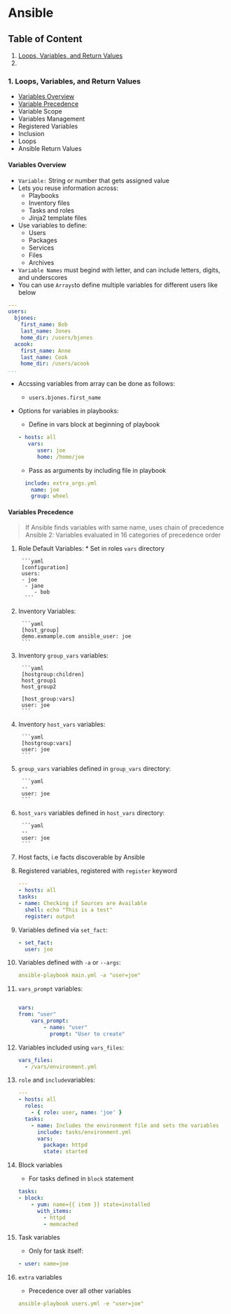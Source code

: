 # Ansible

## Table of Content
1. [Loops, Variables, and Return Values](#1-loops-variables-and-return-values)
2. 

### 1. Loops, Variables, and Return Values
* [Variables Overview](#variables-overview)
* [Variable Precedence](#variables-precedence)
* Variable Scope
* Variables Management
* Registered Variables
* Inclusion
* Loops
* Ansible Return Values

#### Variables Overview
* `Variable:` String or number that gets assigned value
* Lets you reuse information across:
	* Playbooks
	* Inventory files
	* Tasks and roles
	* Jinja2 template files
* Use variables to define:
	* Users
	* Packages
	* Services
	* Files
	* Archives
* `Variable Names` must begind with letter, and can include letters, digits, and underscores
* You can use `Arrays`to define multiple variables for different users like below


```yaml
---
users:
  bjones:
    first_name: Bob
    last_name: Jones
    home_dir: /users/bjones
  acook:
    first_name: Anne
    last_name: Cook
    home_dir: /users/acook
...
```
* Accssing variables from array can be done as follows:
	* `users.bjones.first_name`
* Options for variables in playbooks:
	* Define in vars block at beginning of playbook
	
	```yaml
	- hosts: all
       vars:
          user: joe
          home: /home/joe
	```
	* Pass as arguments by including file in playbook
	
	```yaml
      include: extra_args.yml
        name: joe
        group: wheel
    ```

#### Variables Precedence
>	 If Ansible finds variables with same name, uses chain of precedence
>	 Ansible 2: Variables evaluated in 16 categories of precedence order



1. Role Default Variables:
		* Set in roles `vars` directory
		
		```yaml
		[configuration]
		users:
 		- joe
		 - jane
			- bob
		 ```
2. Inventory Variables:
	
		```yaml
		[host_group]
		demo.exmample.com ansible_user: joe
		``` 
3. Inventory `group_vars` variables: 
	    
	    ```yaml
	    [hostgroup:children]
		host_group1
		host_group2

		[host_group:vars]
		user: joe
	    ```
4. Inventory `host_vars` variables:
	
		```yaml
		[hostgroup:vars]
		user: joe
		```
5. `group_vars` variables defined in `group_vars` directory: 	
	
		```yaml
		--
		user: joe
		```
		
6. `host_vars` variables defined in `host_vars` directory:
	
		```yaml
		--
		user: joe
		```

7. Host facts, i.e facts discoverable by Ansible
8. Registered variables, registered with `register` keyword

	```yaml
	---
	- hosts: all
  	tasks:
    - name: Checking if Sources are Available
      shell: echo "This is a test"
      register: output
	```
9. Variables defined via `set_fact`:

	```yaml
	- set_fact:
	  user: joe
	```
	
10. Variables defined with `-a` or `--args`:

	```yaml
	ansible-playbook main.yml -a "user=joe"
	```
	
11. `vars_prompt` variables:
	
	```yaml
	
	vars:
	from: "user"
  		vars_prompt:
    		- name: "user"
      		  prompt: "User to create"
	```
	
12. Variables included using `vars_files`:

	```yaml
	vars_files:
      - /vars/environment.yml
	```

13. `role` and `include`variables:

	```yaml
	---
	- hosts: all
  	  roles:
        - { role: user, name: 'joe' }
  	  tasks:
        - name: Includes the environment file and sets the variables
          include: tasks/environment.yml
          vars:
            package: httpd
            state: started
	```
	
14. Block variables
	* For tasks defined in `block` statement

	```yaml
	tasks:
  	- block:
		- yum: name={{ item }} state=installed
      	  with_items:
            - httpd
            - memcached
	```

15. Task variables
	* Only for task itself:
	
	```yaml
	- user: name=joe
	```

16. `extra` variables
	* Precedence over all other variables

	```yaml
	ansible-playbook users.yml -e "user=joe"
	```
